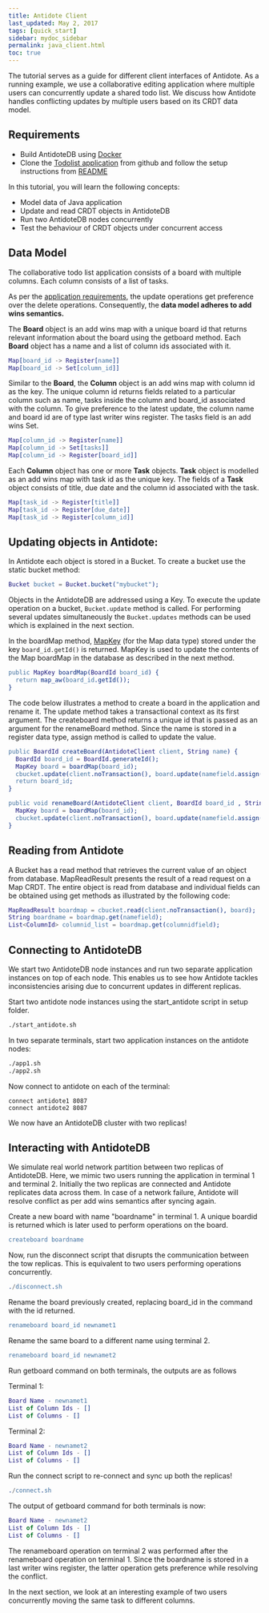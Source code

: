 ```yaml
---
title: Antidote Client
last_updated: May 2, 2017
tags: [quick_start]
sidebar: mydoc_sidebar
permalink: java_client.html
toc: true
---
```


The tutorial serves as a guide for different client interfaces of Antidote. As a running example, we use a collaborative editing application where multiple users can concurrently update a shared todo list. We discuss how Antidote handles conflicting updates by multiple users based on its CRDT data model.

## Requirements

* Build AntidoteDB using [Docker](https://docs.docker.com/engine/installation/)
* Clone the  [Todolist application](https://github.com/shraddhabarke/antidote-todolist) from github and follow the setup instructions from [README](https://github.com/shraddhabarke/antidote-todolist/blob/master/README.md)

In this tutorial, you will learn the following concepts:

 * Model data of Java application
 * Update and read CRDT objects in AntidoteDB
 * Run two AntidoteDB nodes concurrently
 * Test the behaviour of CRDT objects under concurrent access

## Data Model

The collaborative todo list application consists of a board with multiple columns. Each column consists of a list of tasks.

As per the [application requirements](https://github.com/shraddhabarke/antidote-todolist/blob/master/concurrent_cases.md), the update operations get preference over the delete operations. Consequently, the **data model adheres to add wins semantics.**

The **Board** object is an add wins map with a unique board id that returns relevant information about the board using the getboard method. Each **Board** object has a name and a list of column ids associated with it.

```erlang
Map[board_id -> Register[name]]
Map[board_id -> Set[column_id]]
```

Similar to the **Board**, the **Column** object is an add wins map with column id as the key. The unique column id returns fields related to a particular column such as name, tasks inside the column and board_id associated with the column. To give preference to the latest update, the column name and board id are of type last writer wins register. The tasks field is an add wins Set.

```erlang
Map[column_id -> Register[name]]
Map[column_id -> Set[tasks]]
Map[column_id -> Register[board_id]]
```

Each **Column** object has one or more **Task** objects. **Task** object is modelled as an add wins map with task id as the unique key. The fields of a **Task** object consists of title, due date and the column id associated with the task.

```erlang
Map[task_id -> Register[title]]
Map[task_id -> Register[due_date]]
Map[task_id -> Register[column_id]]
```

## Updating objects in Antidote:

In Antidote each object is stored in a Bucket. To create a bucket use the static bucket method:

```erlang
Bucket bucket = Bucket.bucket("mybucket");
```
Objects in the AntidoteDB are addressed using a Key. To execute the update operation on a bucket, ```Bucket.update``` method is called.
For performing several updates simultaneously the ```Bucket.updates``` methods can be used which is explained in the next section.

In the boardMap method, [MapKey](https://www.javadoc.io/doc/eu.antidotedb/antidote-java-client/0.1.0) (for the Map data type) stored under the key ```board_id.getId()``` is returned. MapKey is used to update the contents of the Map boardMap in the database as described in the next method.

```erlang
public MapKey boardMap(BoardId board_id) {
  return map_aw(board_id.getId());
}
```

The code below illustrates a method to create a board in the application and rename it. The update method takes a transactional context as its first argument. The createboard method returns a unique id that is passed as an argument for the renameBoard method. Since the name is stored in a register data type, assign method is called to update the value.

```erlang
public BoardId createBoard(AntidoteClient client, String name) {
  BoardId board_id = BoardId.generateId();
  MapKey board = boardMap(board_id);
  cbucket.update(client.noTransaction(), board.update(namefield.assign(name)));
  return board_id;
}
```

```erlang
public void renameBoard(AntidoteClient client, BoardId board_id , String newName) {
  MapKey board = boardMap(board_id);
  cbucket.update(client.noTransaction(), board.update(namefield.assign(newName)));
}
```

## Reading from Antidote

A Bucket has a read method that retrieves the current value of an object from database. MapReadResult presents the result of a read request on a Map CRDT. The entire object is read from database and individual fields can be obtained using get methods as illustrated by the following code:

```erlang
MapReadResult boardmap = cbucket.read(client.noTransaction(), board);
String boardname = boardmap.get(namefield);
List<ColumnId> columnid_list = boardmap.get(columnidfield);
```

## Connecting to AntidoteDB

We start two AntidoteDB node instances and run two separate application instances on top of each node. This enables us to see how Antidote tackles inconsistencies arising due to concurrent updates in different replicas.

Start two antidote node instances using the start_antidote script in setup folder.

```sh
./start_antidote.sh
```

In two separate terminals, start two application instances on the antidote nodes:

```sh
./app1.sh
./app2.sh
```

Now connect to antidote on each of the terminal:

```
connect antidote1 8087
connect antidote2 8087
```

We now have an AntidoteDB cluster with two replicas!

## Interacting with AntidoteDB

We simulate real world network partition between two replicas of AntidoteDB. Here, we mimic two users running the application in terminal 1 and terminal 2. Initially the two replicas are connected and Antidote replicates data across them. In case of a network failure, Antidote will resolve conflict as per add wins semantics after syncing again.

Create a new board with name "boardname" in terminal 1. A unique boardid is returned which is later used to perform operations on the board.

```erlang
createboard boardname
```

Now, run the disconnect script that disrupts the communication between the tow replicas. This is equivalent to two users performing operations concurrently.

```erlang
./disconnect.sh
```

Rename the board previously created, replacing board_id in the command with the id returned.

```erlang
renameboard board_id newnamet1
```

Rename the same board to a different name using terminal 2.

```erlang
renameboard board_id newnamet2
```

Run getboard command on both terminals, the outputs are as follows

Terminal 1:

```erlang
Board Name - newnamet1
List of Column Ids - []
List of Columns - []
```

Terminal 2:

```erlang
Board Name - newnamet2
List of Column Ids - []
List of Columns - []
```

Run the connect script to re-connect and sync up both the replicas!

```erlang
./connect.sh
```

The output of getboard command for both terminals is now:

```erlang
Board Name - newnamet2
List of Column Ids - []
List of Columns - []
```

The renameboard operation on terminal 2 was performed after the renameboard operation on terminal 1. Since the boardname is stored in a last writer wins register, the latter operation gets preference while resolving the conflict.

In the next section, we look at an interesting example of two users concurrently moving the same task to different columns.
